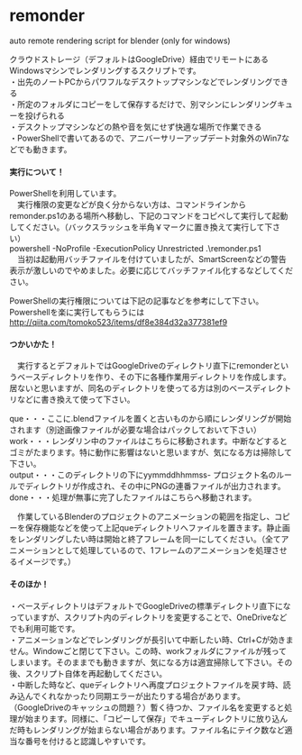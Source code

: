 # remonder
auto remote rendering script for blender (only for windows)  

クラウドストレージ（デフォルトはGoogleDrive）経由でリモートにあるWindowsマシンでレンダリングするスクリプトです。  
・出先のノートPCからパワフルなデスクトップマシンなどでレンダリングできる  
・所定のフォルダにコピーをして保存するだけで、別マシンにレンダリングキューを投げられる  
・デスクトップマシンなどの熱や音を気にせず快適な場所で作業できる  
・PowerShellで書いてあるので、アニバーサリーアップデート対象外のWin7などでも動きます。  

#### 実行について！  
PowerShellを利用しています。  
　実行権限の変更などが良く分からない方は、コマンドラインからremonder.ps1のある場所へ移動し、下記のコマンドをコピペして実行して起動してください。（バックスラッシュを半角￥マークに置き換えて実行して下さい）  
powershell -NoProfile -ExecutionPolicy Unrestricted .\remonder.ps1  
　当初は起動用バッチファイルを付けていましたが、SmartScreenなどの警告表示が激しいのでやめました。必要に応じてバッチファイル化するなどしてください。

PowerShellの実行権限については下記の記事などを参考にして下さい。  
Powershellを楽に実行してもらうには  http://qiita.com/tomoko523/items/df8e384d32a377381ef9


#### つかいかた！  
　実行するとデフォルトではGoogleDriveのディレクトリ直下にremonderというベースディレクトリを作り、その下に各種作業用ディレクトリを作成します。居ないと思いますが、同名のディレクトリを使ってる方は別のベースディレクトリなどに書き換えて使って下さい。  

que・・・ここに.blendファイルを置くと古いものから順にレンダリングが開始されます（別途画像ファイルが必要な場合はパックしておいて下さい）  
work・・・レンダリン中のファイルはこちらに移動されます。中断などするとゴミがたまります。特に動作に影響はないと思いますが、気になる方は掃除して下さい。  
output・・・このディレクトリの下にyymmddhhmmss-
プロジェクト名のルールでディレクトリが作成され、その中にPNGの連番ファイルが出力されます。  
done・・・処理が無事に完了したファイルはこちらへ移動されます。

　作業しているBlenderのプロジェクトのアニメーションの範囲を指定し、コピーを保存機能などを使って上記queディレクトリへファイルを置きます。静止画をレンダリングしたい時は開始と終了フレームを同一にしてください。（全てアニメーションとして処理しているので、1フレームのアニメーションを処理させるイメージです。）

#### そのほか！  
・ベースディレクトリはデフォルトでGoogleDriveの標準ディレクトリ直下になっていますが、スクリプト内のディレクトリを変更することで、OneDriveなどでも利用可能です。  
・アニメーションなどでレンダリングが長引いて中断したい時、Ctrl+Cが効きません。Windowごと閉じて下さい。この時、workフォルダにファイルが残ってしまいます。そのままでも動きますが、気になる方は適宜掃除して下さい。その後、スクリプト自体を再起動してください。  
・中断した時など、queディレクトリへ再度プロジェクトファイルを戻す時、読み込んでくれなかったり同期エラーが出たりする場合があります。（GoogleDriveのキャッシュの問題？）暫く待つか、ファイル名を変更すると処理が始まります。同様に、「コピーして保存」でキューディレクトリに放り込んだ時もレンダリングが始まらない場合があります。ファイル名にテイク数など適当な番号を付けると認識しやすいです。
